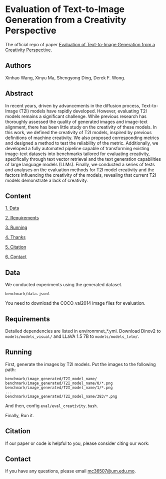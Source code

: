 # Evaluation of Text-to-Image Generation from a Creativity Perspective

The official repo of paper [Evaluation of Text-to-Image Generation from a Creativity Perspective]().

## Authors

Xinhao Wang, Xinyu Ma, Shengyong Ding, Derek F. Wong.

## Abstract

In recent years, driven by advancements in the diffusion process, Text-to-Image (T2I) models have rapidly developed. However, evaluating T2I models remains a significant challenge. While previous research has thoroughly assessed the quality of generated images and image-text alignment, there has been little study on the creativity of these models. In this work, we defined the creativity of T2I models, inspired by previous definitions of machine creativity. We also proposed corresponding metrics and designed a method to test the reliability of the metric. Additionally, we developed a fully automated pipeline capable of transforming existing image-text datasets into benchmarks tailored for evaluating creativity, specifically through text vector retrieval and the text generation capabilities of large language models (LLMs). Finally, we conducted a series of tests and analyses on the evaluation methods for T2I model creativity and the factors influencing the creativity of the models, revealing that current T2I models demonstrate a lack of creativity.

## Content

[1. Data](#data)

[2. Requirements](#requirements)

[3. Running](#running)

[4. Thanks](#thanks)

[5. Citation](#citation)

[6. Contact](#contact)

## Data

We conducted experiments using the generated dataset.

```
benchmark/data.jsonl
```

You need to download the COCO_val2014 image files for evaluation.

## Requirements

Detailed dependencies are listed in environmnet_*.yml. Download Dinov2 to ```models/models_visual/``` and LLaVA 1.5 7B to ```models/models_lvlm/```.

## Running

First, generate the images by T2I models. Put the images to the following path:

```
benchmark/image_generated/T2I_model_name/
benchmark/image_generated/T2I_model_name/0/*.png
benchmark/image_generated/T2I_model_name/1/*.png
...
benchmark/image_generated/T2I_model_name/383/*.png
```

And then, config ```eval/eval_creativity.bash```.

Finally, Run it.

## Citation

If our paper or code is helpful to you, please consider citing our work:

## Contact

If you have any questions, please email mc36507@um.edu.mo.
